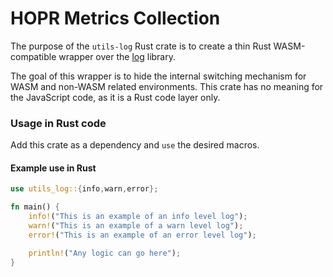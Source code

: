 # HOPR Metrics Collection

The purpose of the `utils-log` Rust crate is to create a thin Rust WASM-compatible wrapper
over the [log](https://docs.rs/log/latest/log/) library.

The goal of this wrapper is to hide the internal switching mechanism for WASM and non-WASM related environments. This crate has no meaning for the JavaScript code, as it is a Rust code layer only.

### Usage in Rust code

Add this crate as a dependency and `use` the desired macros.

#### Example use in Rust

```rust
use utils_log::{info,warn,error};

fn main() {
    info!("This is an example of an info level log");
    warn!("This is an example of a warn level log");
    error!("This is an example of an error level log");

    println!("Any logic can go here");
}
```
